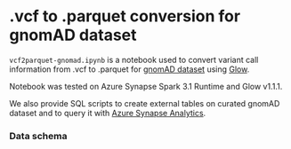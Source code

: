 
# .vcf to .parquet conversion for gnomAD dataset

 `vcf2parquet-gnomad.ipynb` is a notebook used to convert variant call information from .vcf to .parquet for [gnomAD dataset](https://docs.microsoft.com/en-us/azure/open-datasets/dataset-gnomad) using [Glow](https://projectglow.io/). 

Notebook was tested on Azure Synapse Spark 3.1 Runtime and Glow v1.1.1.

We also provide SQL scripts to create external tables on curated gnomAD dataset and to query it with [Azure Synapse Analytics](https://azure.microsoft.com/en-us/services/synapse-analytics/).


### Data schema 

